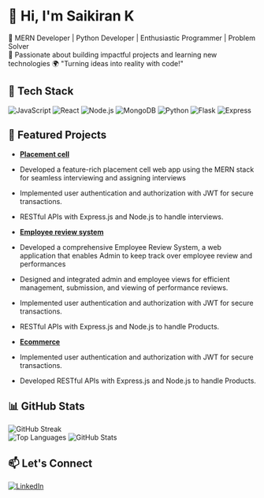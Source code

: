 # 👋 Hi, I'm Saikiran K
🔭 MERN Developer | Python Developer | Enthusiastic Programmer | Problem Solver  
🌟 Passionate about building impactful projects and learning new technologies
🌍 "Turning ideas into reality with code!"

## 🚀 Tech Stack  
![JavaScript](https://img.shields.io/badge/-JavaScript-F7DF1E?style=flat&logo=javascript&logoColor=black) ![React](https://img.shields.io/badge/-React-61DAFB?style=flat&logo=react&logoColor=white) ![Node.js](https://img.shields.io/badge/-Node.js-339933?style=flat&logo=node.js&logoColor=white) ![MongoDB](https://img.shields.io/badge/-MongoDB-47A248?style=flat&logo=mongodb&logoColor=white)  ![Python](https://img.shields.io/badge/-Python-3776AB?style=flat&logo=python&logoColor=white) ![Flask](https://img.shields.io/badge/-Flask-3776AB?style=flat&logo=flask&logoColor=white)  ![Express](https://img.shields.io/badge/-Express-3776AB?style=flat&logo=express&logoColor=black) 

## 📂 Featured Projects  
- **[Placement cell](https://github.com/Saikiran-k-dev/interview-management-backend)**  
 - Developed a feature-rich placement cell web app using the MERN stack for seamless interviewing and assigning interviews
 - Implemented user authentication and authorization with JWT  for secure transactions.
 - RESTful APIs with Express.js and Node.js to handle interviews.

- **[Employee review system](https://github.com/Saikiran-k-dev/employee-review-system)**  
- Developed a comprehensive Employee Review System, a web application that enables Admin to keep track over employee review and performances
- Designed and integrated admin and employee views for efficient management, submission, and viewing of performance reviews.
- Implemented user authentication and authorization with JWT  for secure transactions.
- RESTful APIs with Express.js and Node.js to handle Products.

- **[Ecommerce](https://github.com/Saikiran-k-dev/Ecommerce)**  
 - Implemented user authentication and authorization with JWT  for secure transactions.
 - Developed RESTful APIs with Express.js and Node.js to handle Products.


  ## 📊 GitHub Stats  
![GitHub Streak](https://github-readme-streak-stats.herokuapp.com/?user=Saikiran-k-dev&theme=radical)  
![Top Languages](https://github-readme-stats.vercel.app/api/top-langs/?username=Saikiran-k-dev&layout=compact&theme=radical)
![GitHub Stats](https://github-readme-stats.vercel.app/api?username=Saikiran-k-dev&show_icons=true&theme=radical)  

## 📫 Let's Connect  
[![LinkedIn](https://img.shields.io/badge/-LinkedIn-blue?style=flat&logo=Linkedin&logoColor=white)](https://www.linkedin.com/in/saikiran-k-38936733b/) 
